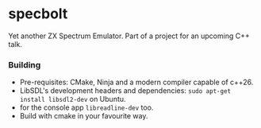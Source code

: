 # specbolt

Yet another ZX Spectrum Emulator. Part of a project for an upcoming C++ talk.

### Building

- Pre-requisites: CMake, Ninja and a modern compiler capable of c++26.
- LibSDL's development headers and dependencies: `sudo apt-get install libsdl2-dev` on Ubuntu.
- for the console app `libreadline-dev` too.
- Build with cmake in your favourite way.
